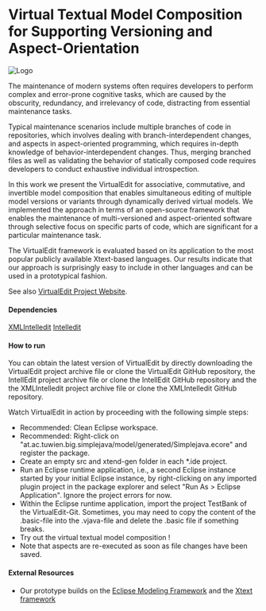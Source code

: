 # Virtual Textual Model Composition for Supporting Versioning and Aspect-Orientation
![Logo](http://virtualedit.big.tuwien.ac.at/img/VirtualEditLogo_v1-220x220.png)

The maintenance of modern systems often requires developers to perform complex and error-prone cognitive tasks, which are caused by the obscurity, redundancy, and irrelevancy of code, distracting from essential maintenance tasks.

Typical maintenance scenarios include multiple branches of code in repositories, which involves dealing with branch-interdependent changes, and aspects in aspect-oriented programming, which requires in-depth knowledge of behavior-interdependent changes. Thus, merging branched files as well as validating the behavior of statically composed code requires developers to conduct exhaustive individual introspection.

In this work we present the VirtualEdit for associative, commutative, and invertible model composition that enables simultaneous editing of multiple model versions or variants through dynamically derived virtual models. We implemented the approach in terms of an open-source framework that enables the maintenance of multi-versioned and aspect-oriented software through selective focus on specific parts of code, which are significant for a particular maintenance task.

The VirtualEdit framework is evaluated based on its application to the most popular publicly available Xtext-based languages. Our results indicate that our approach is surprisingly easy to include in other languages and can be used in a prototypical fashion.

See also [VirtualEdit Project Website](http://virtualedit.big.tuwien.ac.at).

#### Dependencies

[XMLIntelledit](http://xmlintelledit.big.tuwien.ac.at)
[Intelledit](http://intelledit.big.tuwien.ac.at)

#### How to run 

You can obtain the latest version of VirtualEdit by directly downloading the VirtualEdit project archive file or clone the VirtualEdit GitHub repository, the IntellEdit project archive file or clone the IntellEdit GitHub repository and the the XMLIntelledit project archive file or clone the XMLIntelledit GitHub repository.

Watch VirtualEdit in action by proceeding with the following simple steps:

- Recommended: Clean Eclipse workspace.
- Recommended: Right-click on "at.ac.tuwien.big.simplejava/model/generated/Simplejava.ecore" and register the package.
- Create an empty src and xtend-gen folder in each *.ide project.
- Run an Eclipse runtime application, i.e., a second Eclipse instance started by your initial Eclipse instance, by right-clicking on any imported plugin project in the package explorer and select "Run As > Eclipse Application".
Ignore the project errors for now.
- Within the Eclipse runtime application, import the project TestBank of the VirtualEdit-Git.
Sometimes, you may need to copy the content of the .basic-file into the .vjava-file and delete the .basic file if something breaks.
- Try out the virtual textual model composition !
- Note that aspects are re-executed as soon as file changes have been saved.

#### External Resources

* Our prototype builds on the [Eclipse Modeling Framework](https://eclipse.org/modeling/emf/) and the [Xtext framework](https://eclipse.org/Xtext/) 
